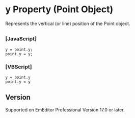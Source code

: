 # y Property (Point Object)

Represents the vertical (or line) position of the Point object.

## 

### \[JavaScript\]

```
y = point.y;
point.y = y;
```

### \[VBScript\]

```
y = point.y
point.y = y
```

## Version

Supported on EmEditor Professional Version 17.0 or later.
